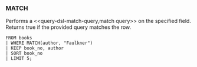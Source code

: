 <!--
This is generated by ESQL's AbstractFunctionTestCase. Do no edit it. See ../README.md for how to regenerate it.
-->

### MATCH
Performs a <<query-dsl-match-query,match query>> on the specified field. Returns true if the provided query matches the row.

```
FROM books 
| WHERE MATCH(author, "Faulkner")
| KEEP book_no, author 
| SORT book_no 
| LIMIT 5;
```
